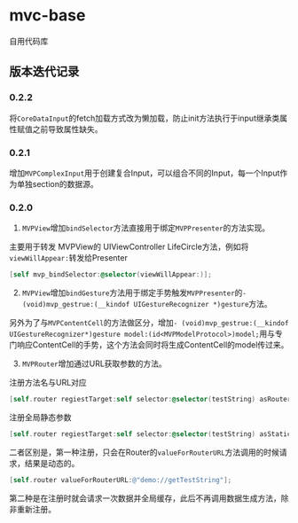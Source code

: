 # mvc-base
自用代码库

## 版本迭代记录

### 0.2.2

将`CoreDataInput`的fetch加载方式改为懒加载，防止init方法执行于input继承类属性赋值之前导致属性缺失。

### 0.2.1

增加`MVPComplexInput`用于创建复合Input，可以组合不同的Input，每一个Input作为单独section的数据源。

### 0.2.0

1. `MVPView`增加`bindSelector`方法直接用于绑定`MVPPresenter`的方法实现。

主要用于转发 MVPView的 UIViewController LifeCircle方法，例如将`viewWillAppear:`转发给Presenter

```mm
[self mvp_bindSelector:@selector(viewWillAppear:)];
```

2. `MVPView`增加`bindGesture`方法用于绑定手势触发`MVPPresenter`的`- (void)mvp_gestrue:(__kindof UIGestureRecognizer *)gesture`方法。

另外为了与`MVPContentCell`的方法做区分，增加`- (void)mvp_gestrue:(__kindof UIGestureRecognizer*)gesture model:(id<MVPModelProtocol>)model;`用与专门响应ContentCell的手势，这个方法会同时将生成ContentCell的model传过来。

3. `MVPRouter`增加通过URL获取参数的方法。

注册方法名与URL对应
```mm
[self.router regiestTarget:self selector:@selector(testString) asRouter:@"demo://getTestString"];
```

注册全局静态参数
```mm
[self.router regiestTarget:self selector:@selector(testString) asStaticRouter:@"demo://getTestString2"];
```

二者区别是，第一种注册，只会在Router的`valueForRouterURL`方法调用的时候请求，结果是动态的。

```mm
[self.router valueForRouterURL:@"demo://getTestString"];
```

第二种是在注册时就会请求一次数据并全局缓存，此后不再调用数据生成方法，除非重新注册。